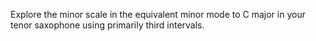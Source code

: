 Explore the minor scale in the equivalent minor mode to C major in your tenor saxophone using primarily third intervals.